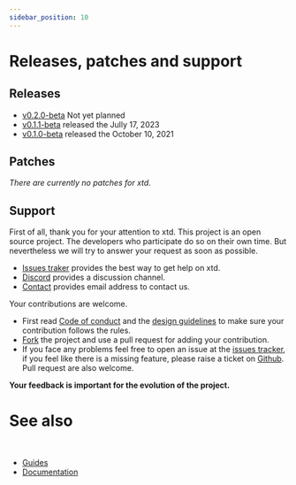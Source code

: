 ```yaml
---
sidebar_position: 10
---
```


# Releases, patches and support

## Releases

* [v0.2.0-beta](https://github.com/gammasoft71/xtd/releases/tag/untagged-6c9580e8527b975f3e02) Not yet planned
* [v0.1.1-beta](https://github.com/gammasoft71/xtd/releases/tag/v0.1.1-beta) released the Jully 17, 2023
* [v0.1.0-beta](https://github.com/gammasoft71/xtd/releases/tag/v0.1.0-beta) released the October 10, 2021

## Patches

*There are currently no patches for xtd.*

## Support

First of all, thank you for your attention to xtd.​ This project is an open source project. The developers who participate do so on their own time. But nevertheless we will try to answer your request as soon as possible. ​

* [Issues traker](https://github.com/gammasoft71/xtd/issues) provides the best way to get help on xtd.
* [Discord](https://discordapp.com/users/gammasoft#9288) provides a discussion channel.
* [Contact](https://gammasoft71.github.io/xtd/docs/Support/contact) provides email address to contact us. 

Your contributions are welcome.

* First read [Code of conduct](https://github.com/gammasoft71/xtd/blob/master/CODE_OF_CONDUCT.md) and the [design guidelines](https://gammasoft71.github.io/xtd/docs/documentation/Design%20Guidelines) to make sure your contribution follows the rules.
* [Fork](https://github.com/gammasoft71/xtd/fork) the project and use a pull request for adding your contribution.
* If you face any problems feel free to open an issue at the [issues tracker](https://github.com/gammasoft71/xtd/issues), if you feel like there is a missing feature, please raise a ticket on [Github](https://github.com/gammasoft71/xtd). Pull request are also welcome.

**Your feedback is important for the evolution of the project.**

# See also
​
* [Guides](/docs/documentation/Guides)
* [Documentation](/docs/documentation)
